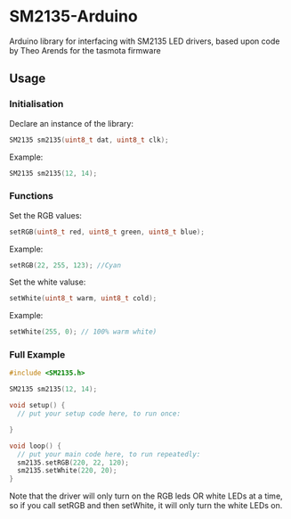 # SM2135-Arduino
Arduino library for interfacing with SM2135 LED drivers, based upon code by Theo Arends for the tasmota firmware


## Usage
### Initialisation 
Declare an instance of the library:

```c++
SM2135 sm2135(uint8_t dat, uint8_t clk);
```
Example: 
```c++
SM2135 sm2135(12, 14);
```
### Functions
Set the RGB values:
```c++
setRGB(uint8_t red, uint8_t green, uint8_t blue);
```
Example: 
```c++
setRGB(22, 255, 123); //Cyan
```

Set the white valuse:
```c++
setWhite(uint8_t warm, uint8_t cold);
```

Example: 
```c++
setWhite(255, 0); // 100% warm white)
```

### Full Example
```c++
#include <SM2135.h>

SM2135 sm2135(12, 14);

void setup() {
  // put your setup code here, to run once:

}

void loop() {
  // put your main code here, to run repeatedly:
  sm2135.setRGB(220, 22, 120);
  sm2135.setWhite(220, 20);
}
```
Note that the driver will only turn on the RGB leds OR white LEDs at a time, so if you call setRGB and then setWhite, it will only turn the white LEDs on. 
